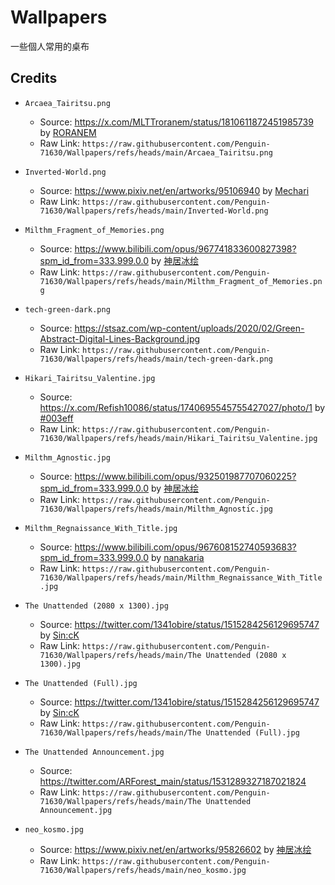 # Wallpapers
一些個人常用的桌布

## Credits

- `Arcaea_Tairitsu.png`
    - Source: https://x.com/MLTTroranem/status/1810611872451985739 by [RORANEM](https://x.com/MLTTroranem)
    - Raw Link: `https://raw.githubusercontent.com/Penguin-71630/Wallpapers/refs/heads/main/Arcaea_Tairitsu.png`


- `Inverted-World.png`
    - Source: https://www.pixiv.net/en/artworks/95106940 by [Mechari](https://www.pixiv.net/en/users/2811210)
    - Raw Link: `https://raw.githubusercontent.com/Penguin-71630/Wallpapers/refs/heads/main/Inverted-World.png`


- `Milthm_Fragment_of_Memories.png`
    - Source: https://www.bilibili.com/opus/967741833600827398?spm_id_from=333.999.0.0 by [神居冰绘](https://space.bilibili.com/1910022)
    - Raw Link: `https://raw.githubusercontent.com/Penguin-71630/Wallpapers/refs/heads/main/Milthm_Fragment_of_Memories.png`


- `tech-green-dark.png`
    - Source: https://stsaz.com/wp-content/uploads/2020/02/Green-Abstract-Digital-Lines-Background.jpg
    - Raw Link: `https://raw.githubusercontent.com/Penguin-71630/Wallpapers/refs/heads/main/tech-green-dark.png`


- `Hikari_Tairitsu_Valentine.jpg`
    - Source: https://x.com/Refish10086/status/1740695545755427027/photo/1 by [#003eff](https://x.com/Refish10086)
    - Raw Link: `https://raw.githubusercontent.com/Penguin-71630/Wallpapers/refs/heads/main/Hikari_Tairitsu_Valentine.jpg`


- `Milthm_Agnostic.jpg`
    - Source: https://www.bilibili.com/opus/932501987707060225?spm_id_from=333.999.0.0 by [神居冰绘](https://space.bilibili.com/1910022)
    - Raw Link: `https://raw.githubusercontent.com/Penguin-71630/Wallpapers/refs/heads/main/Milthm_Agnostic.jpg`


- `Milthm_Regnaissance_With_Title.jpg`
    - Source: https://www.bilibili.com/opus/967608152740593683?spm_id_from=333.999.0.0 by [nanakaria](https://space.bilibili.com/12013555)
    - Raw Link: `https://raw.githubusercontent.com/Penguin-71630/Wallpapers/refs/heads/main/Milthm_Regnaissance_With_Title.jpg`


- `The Unattended (2080 x 1300).jpg`
    - Source: https://twitter.com/1341obire/status/1515284256129695747 by [Sin:cK](https://twitter.com/1341obire)
    - Raw Link: `https://raw.githubusercontent.com/Penguin-71630/Wallpapers/refs/heads/main/The Unattended (2080 x 1300).jpg`


- `The Unattended (Full).jpg`
    - Source: https://twitter.com/1341obire/status/1515284256129695747 by [Sin:cK](https://twitter.com/1341obire)
    - Raw Link: `https://raw.githubusercontent.com/Penguin-71630/Wallpapers/refs/heads/main/The Unattended (Full).jpg`


- `The Unattended Announcement.jpg`
    - Source: https://twitter.com/ARForest_main/status/1531289327187021824
    - Raw Link: `https://raw.githubusercontent.com/Penguin-71630/Wallpapers/refs/heads/main/The Unattended Announcement.jpg`


- `neo_kosmo.jpg`
    - Source: https://www.pixiv.net/en/artworks/95826602 by [神居冰绘](https://space.bilibili.com/1910022)
    - Raw Link: `https://raw.githubusercontent.com/Penguin-71630/Wallpapers/refs/heads/main/neo_kosmo.jpg`

